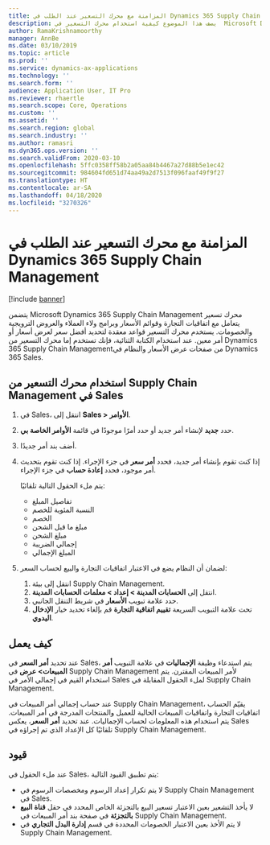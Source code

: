 ```yaml
---
title: المزامنة مع محرك التسعير عند الطلب في Dynamics 365 Supply Chain Management
description: يصف هذا الموضوع كيفية استخدام محرك التسعير في  Microsoft Dynamics 365 Supply Chain Management من Dynamics 365 Sales.
author: RamaKrishnamoorthy
manager: AnnBe
ms.date: 03/10/2019
ms.topic: article
ms.prod: ''
ms.service: dynamics-ax-applications
ms.technology: ''
ms.search.form: ''
audience: Application User, IT Pro
ms.reviewer: rhaertle
ms.search.scope: Core, Operations
ms.custom: ''
ms.assetid: ''
ms.search.region: global
ms.search.industry: ''
ms.author: ramasri
ms.dyn365.ops.version: ''
ms.search.validFrom: 2020-03-10
ms.openlocfilehash: 5ffc0358ff58b2a05aa84b4467a27d88b5e1ec42
ms.sourcegitcommit: 984604fd651d74aa49a2d7513f096faaf49f9f27
ms.translationtype: HT
ms.contentlocale: ar-SA
ms.lasthandoff: 04/18/2020
ms.locfileid: "3270326"
---
```

# <a name="sync-with-the-dynamics-365-supply-chain-management-pricing-engine-on-demand"></a>المزامنة مع محرك التسعير عند الطلب في Dynamics 365 Supply Chain Management

[!include [banner](../../includes/banner.md)]



يتضمن Microsoft Dynamics 365 Supply Chain Management محرك تسعير يتعامل مع اتفاقيات التجارة وقوائم الأسعار وبرامج ولاء العملاء والعروض الترويجية والخصومات. يستخدم محرك التسعير قواعد معقدة لتحديد أفضل سعر لعرض أسعار أو أمر معين. عند استخدام الكتابة الثنائية، فإنك تستخدم إما محرك التسعير من Dynamics 365 Supply Chain Managementمن صفحات عرض الأسعار والنظام في Dynamics 365 Sales.

## <a name="use-the-pricing-engine-from-supply-chain-management-in-sales"></a>استخدام محرك التسعير من Supply Chain Management في Sales

1. في Sales، انتقل إلى **Sales \> الأوامر**.
2. حدد **جديد** لإنشاء أمر جديد أو حدد أمرًا موجودًا في قائمة **الأوامر الخاصة بي**.
3. أضف بند أمر جديدًا.
4. إذا كنت تقوم بإنشاء أمر جديد، فحدد **أمر سعر** في جزء الإجراء. إذا كنت تقوم بتحديث أمر موجود، فحدد **إعادة حساب** في جزء الإجراء.

    يتم ملء الحقول التالية تلقائيًا:

    + تفاصيل المبلغ
    + النسبة المئوية للخصم
    + الخصم
    + مبلغ ما قبل الشحن
    + مبلغ الشحن
    + إجمالي الضريبة
    + المبلغ الإجمالي
    
5. لضمان أن النظام يضع في الاعتبار اتفاقيات التجارة والبيع لحساب السعر:
    1. انتقل إلى بيئة Supply Chain Management.
    2. انتقل إلى **الحسابات المدينة \> إعداد \> معلمات الحسابات المدينة**.
    3. حدد علامة تبويب **الأسعار** في شريط التنقل الجانبي.
    4. تحت علامة التبويب السريعة **تقييم اتفاقية التجارة** قم بإلغاء تحديد خيار **الإدخال اليدوي**.

## <a name="how-it-works"></a>كيف يعمل

عند تحديد **أمر السعر** في Sales، يتم استدعاء وظيفة **الإجماليات** في علامة التبويب **أمر المبيعات\> عرض** في Supply Chain Management لأمر المبيعات المقترن. يتم استخدام القيم في إجمالي الأمر في Sales لملء الحقول المقابلة في Supply Chain Management.

عند حساب إجمالي أمر المبيعات في Supply Chain Management، يقيّم الحساب اتفاقيات التجارة واتفاقيات المبيعات الحالية للعميل والمنتجات المدرجة في أمر المبيعات. يتم استخدام هذه المعلومات لحساب الإجماليات. عند تحديد **أمر السعر**، يعكس Sales تلقائيًا كل الإعداد الذي تم إجراؤه في Supply Chain Management.

## <a name="limitations"></a>قيود

عند ملء الحقول في Sales، يتم تطبيق القيود التالية:

+ لا يتم تكرار إعداد الرسوم ومخصصات الرسوم في Supply Chain Management في Sales.
+ لا يأخذ التشعير بعين الاعتبار تسعير البيع بالتجزئة الخاص المحدد في حقل **قناة البيع بالتجزئة** في صفحة بند أمر المبيعات في Supply Chain Management.
+ لا يتم الأخذ بعين الاعتبار الخصومات المحددة في قسم **إدارة البدل التجاري‬** في Supply Chain Management.
